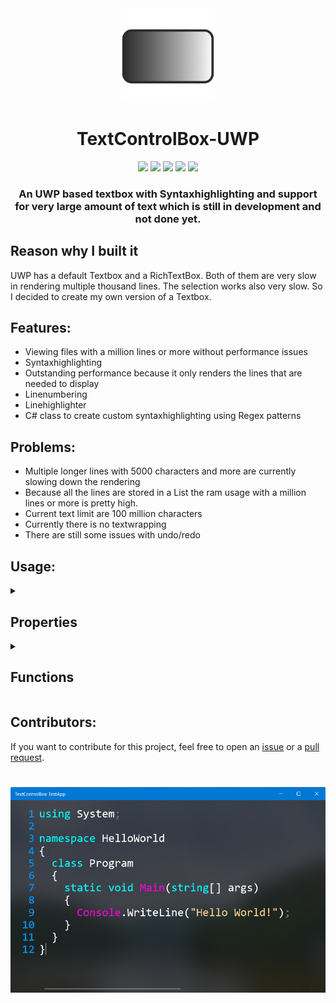 
<div align="center">
<img src="images/Icon1.png" height="150px" width="auto">
<h1>TextControlBox-UWP</h1>
</div>

<div align="center">
<img src="https://img.shields.io/github/issues/FrozenAssassine/TextControlBox-UWP.svg?style=flat">
<img src="https://img.shields.io/github/issues-closed/FrozenAssassine/TextControlBox-UWP.svg">
<img src="https://img.shields.io/github/stars/FrozenAssassine/TextControlBox-UWP.svg">
<img src="https://img.shields.io/github/forks/FrozenAssassine/TextControlBox-UWP.svg">
<img src="https://img.shields.io/github/repo-size/FrozenAssassine/TextControlBox-UWP">
</div>

<h3 align="center">An UWP based textbox with Syntaxhighlighting and support for very large amount of text which is still in development and not done yet.</h3>

## Reason why I built it
UWP has a default Textbox and a RichTextBox. Both of them are very slow in rendering multiple thousand lines. The selection works also very slow. So I decided to create my own version of a Textbox.

## Features:
- Viewing files with a million lines or more without performance issues
- Syntaxhighlighting
- Outstanding performance because it only renders the lines that are needed to display
- Linenumbering
- Linehighlighter
- C# class to create custom syntaxhighlighting using Regex patterns

## Problems:
- Multiple longer lines with 5000 characters and more are currently slowing down the rendering 
- Because all the lines are stored in a List the ram usage with a million lines or more is pretty high.
- Current text limit are 100 million characters
- Currently there is no textwrapping
- There are still some issues with undo/redo

## Usage:

<details><summary><h2>Properties</h2></summary> 
 
 ```
- ScrollBarPosition (get/set)
- CharacterCount (get)
- NumberOfLines (get)
- CurrentLineIndex (get)
- SelectedText (get/set)
- SelectionStart (get/set)
- SelectionLength (get/set)
- ContextFlyoutDisabled (get/set)
- ContextFlyout (get/set)
- CursorSize (get/set)
- ShowLineNumbers (get/set)
- ShowLineHighlighter (get/set)
- ZoomFactor (get/set)
- IsReadonly (get/set)
- TextColor (get/set)
- SelectionColor (get/set)
- CursorColor (get/set)
- LineNumberColor (get/set)
- LineHighlighterColor (get/set)
- LineNumberBackground (get/set)
- Text (get/set)
- RenderedFontSize (get)
- FontSize (get/set)
- FontFamily (get/set)
- Cursorposition (get/set)
- SpaceBetweenLineNumberAndText (get/set)
- LineEnding (get/set)
- CodeLanguage (get/set)
- CustomCodeLanguage (get/set)
- SyntaxHighlighting (get/set)
  ```
</details>
<details>
  <summary><h2>Functions</h2></summary>
 
  ```
- SelectLine(index)
- GoToLine(index)
- SetText(text)
- LoadText(text)
- Paste()
- Copy()
- Cut()
- GetText()
- SetSelection(start, length)
- SelectAll()
- ClearSelection()
- Undo()
- Redo()
- ScrollLineToCenter(line)
- ScrollOneLineUp()
- ScrollOneLineDown()
- ScrollLineIntoView(line)
- ScrollTopIntoView()
- ScrollBottomIntoView()
- ScrollPageUp()
- ScrollPageDown()
- GetLineContent(line)
- GetLinesContent(startline, count)
- SetLineContent(line, text)
- DeleteLine(line)
- AddLine(position, text)
- FindInText(pattern)
- SourroundSelectionWith(value)
- SourroundSelectionWith(value1, value2)
- DuplicateLine(line)
- FindInText(word, up, matchCase, wholeWord)
- ReplaceInText(word, replaceword, up, matchCase, wholeword)
- ReplaceAll(word, replaceword, up, matchCase, wholeword)
  ```
</details>


## Contributors:
If you want to contribute for this project, feel free to open an <a href="https://github.com/FrozenAssassine/TextControlBox-UWP/issues/new">issue</a> or a <a href="https://github.com/FrozenAssassine/TextControlBox-UWP/pulls">pull request</a>.

#

<img src="images/image1.png">
